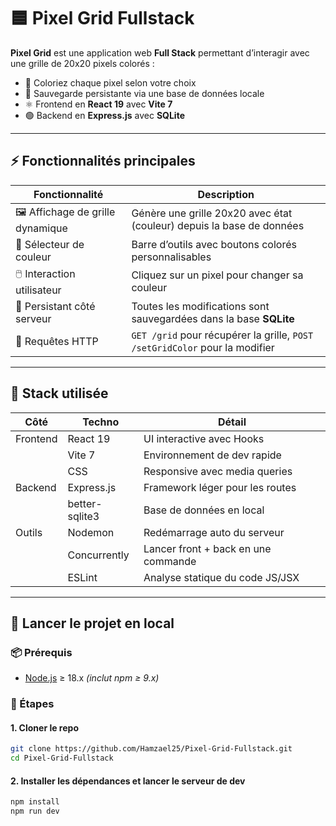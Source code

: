 # 🟦 Pixel Grid Fullstack

**Pixel Grid** est une application web **Full Stack** permettant d’interagir avec une grille de 20x20 pixels colorés :
- 🎨 Coloriez chaque pixel selon votre choix
- 💾 Sauvegarde persistante via une base de données locale
- ⚛️ Frontend en **React 19** avec **Vite 7**
- 🟢 Backend en **Express.js** avec **SQLite**

---

## ⚡ Fonctionnalités principales

| Fonctionnalité                  | Description                                                                 |
|---------------------------------|-----------------------------------------------------------------------------|
| 🖼️ Affichage de grille dynamique | Génère une grille 20x20 avec état (couleur) depuis la base de données       |
| 🎨 Sélecteur de couleur          | Barre d’outils avec boutons colorés personnalisables                        |
| 🖱️ Interaction utilisateur       | Cliquez sur un pixel pour changer sa couleur                               |
| 🔄 Persistant côté serveur       | Toutes les modifications sont sauvegardées dans la base **SQLite**         |
| 📡 Requêtes HTTP                | `GET /grid` pour récupérer la grille, `POST /setGridColor` pour la modifier |

---

## 🔧 Stack utilisée

| Côté         | Techno            | Détail                            |
|--------------|-------------------|-----------------------------------|
| Frontend     | React 19          | UI interactive avec Hooks         |
|              | Vite 7            | Environnement de dev rapide       |
|              | CSS               | Responsive avec media queries     |
| Backend      | Express.js        | Framework léger pour les routes   |
|              | better-sqlite3    | Base de données en local          |
| Outils       | Nodemon           | Redémarrage auto du serveur       |
|              | Concurrently      | Lancer front + back en une commande |
|              | ESLint            | Analyse statique du code JS/JSX   |

---

## 🚀 Lancer le projet en local

### 📦 Prérequis

- [Node.js](https://nodejs.org/) ≥ 18.x *(inclut npm ≥ 9.x)*

### 🧪 Étapes

#### 1. Cloner le repo
```bash
git clone https://github.com/Hamzael25/Pixel-Grid-Fullstack.git
cd Pixel-Grid-Fullstack
```

#### 2. Installer les dépendances et lancer le serveur de dev
```bash
npm install
npm run dev
